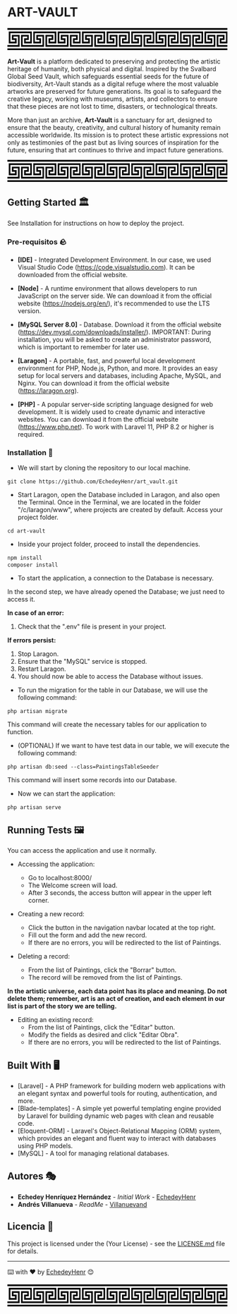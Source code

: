 # ART-VAULT

<img src="public/images/Greek-filigree-pattern.png" alt="Greek filigree pattern" width="33%" height="50px"/><img src="public/images/Greek-filigree-pattern.png" alt="Greek filigree pattern" width="33%" height="50px"/><img src="public/images/Greek-filigree-pattern.png" alt="Greek filigree pattern" width="33%" height="50px"/>

**Art-Vault** is a platform dedicated to preserving and protecting the artistic heritage of humanity, both physical and digital. Inspired by the Svalbard Global Seed Vault, which safeguards essential seeds for the future of biodiversity, Art-Vault stands as a digital refuge where the most valuable artworks are preserved for future generations. Its goal is to safeguard the creative legacy, working with museums, artists, and collectors to ensure that these pieces are not lost to time, disasters, or technological threats.

More than just an archive, **Art-Vault** is a sanctuary for art, designed to ensure that the beauty, creativity, and cultural history of humanity remain accessible worldwide. Its mission is to protect these artistic expressions not only as testimonies of the past but as living sources of inspiration for the future, ensuring that art continues to thrive and impact future generations.

<img src="public/images/Greek-filigree-pattern.png" alt="Greek filigree pattern" width="33%" height="50px"/><img src="public/images/Greek-filigree-pattern.png" alt="Greek filigree pattern" width="33%" height="50px"/><img src="public/images/Greek-filigree-pattern.png" alt="Greek filigree pattern" width="33%" height="50px"/>

## Getting Started 🏛️

See Installation for instructions on how to deploy the project.

### Pre-requisitos 🪨

* **[IDE]** - Integrated Development Environment. In our case, we used Visual Studio Code (https://code.visualstudio.com). It can be downloaded from the official website.

* **[Node]** -  A runtime environment that allows developers to run JavaScript on the server side. We can download it from the official website (https://nodejs.org/en/), it's recommended to use the LTS version.

* **[MySQL Server 8.0]** - Database. Download it from the official website (https://dev.mysql.com/downloads/installer/). IMPORTANT: During installation, you will be asked to create an administrator password, which is important to remember for later use.

* **[Laragon]** - A portable, fast, and powerful local development environment for PHP, Node.js, Python, and more. It provides an easy setup for local servers and databases, including Apache, MySQL, and Nginx. You can download it from the official website (https://laragon.org).

* **[PHP]** - A popular server-side scripting language designed for web development. It is widely used to create dynamic and interactive websites. You can download it from the official website (https://www.php.net). To work with Laravel 11, PHP 8.2 or higher is required.

### Installation 🎨

* We will start by cloning the repository to our local machine.

```
git clone https://github.com/EchedeyHenr/art_vault.git
```

* Start Laragon, open the Database included in Laragon, and also open the Terminal. Once in the Terminal, we are located in the folder "/c/laragon/www", where projects are created by default. Access your project folder.

```
cd art-vault
```

* Inside your project folder, proceed to install the dependencies.

```
npm install
composer install
```

* To start the application, a connection to the Database is necessary.

In the second step, we have already opened the Database; we just need to access it.

**In case of an error:**
1. Check that the ".env" file is present in your project.

**If errors persist:**
1. Stop Laragon.
2. Ensure that the "MySQL" service is stopped.
3. Restart Laragon.
4. You should now be able to access the Database without issues.

* To run the migration for the table in our Database, we will use the following command:

```
php artisan migrate
```
This command will create the necessary tables for our application to function.

* (OPTIONAL) If we want to have test data in our table, we will execute the following command:

```
php artisan db:seed --class=PaintingsTableSeeder
```
This command will insert some records into our Database.

* Now we can start the application:

```
php artisan serve
```

## Running Tests 🖼️

You can access the application and use it normally.

* Accessing the application:
    - Go to localhost:8000/
    - The Welcome screen will load.
    - After 3 seconds, the access button will appear in the upper left corner.

* Creating a new record:
    - Click the button in the navigation navbar located at the top right.
    - Fill out the form and add the new record.
    - If there are no errors, you will be redirected to the list of Paintings.

* Deleting a record:
    - From the list of Paintings, click the "Borrar" button.
    - The record will be removed from the list of Paintings.

**In the artistic universe, each data point has its place and meaning. Do not delete them; remember, art is an act of creation, and each element in our list is part of the story we are telling.**

* Editing an existing record:
    - From the list of Paintings, click the "Editar" button.
    - Modify the fields as desired and click "Editar Obra".
    - If there are no errors, you will be redirected to the list of Paintings.

## Built With 🖥️

* [Laravel] - A PHP framework for building modern web applications with an elegant syntax and powerful tools for routing, authentication, and more.
* [Blade-templates] - A simple yet powerful templating engine provided by Laravel for building dynamic web pages with clean and reusable code.
* [Eloquent-ORM] - Laravel's Object-Relational Mapping (ORM) system, which provides an elegant and fluent way to interact with databases using PHP models.
* [MySQL] - A tool for managing relational databases.

## Autores 🎭

* **Echedey Henríquez Hernández** - *Initial Work* - [EchedeyHenr](https://github.com/EchedeyHenr)
* **Andrés Villanueva** - *ReadMe* - [Villanuevand](https://github.com/Villanuevand)

## Licencia 📄

This project is licensed under the (Your License) - see the [LICENSE.md](LICENSE.md) file for details.

---
⌨️ with ❤️ by [EchedeyHenr](https://github.com/EchedeyHenr) 😊

<img src="public/images/Greek-filigree-pattern.png" alt="Greek filigree pattern" width="33%" height="50px"/><img src="public/images/Greek-filigree-pattern.png" alt="Greek filigree pattern" width="33%" height="50px"/><img src="public/images/Greek-filigree-pattern.png" alt="Greek filigree pattern" width="33%" height="50px"/>
